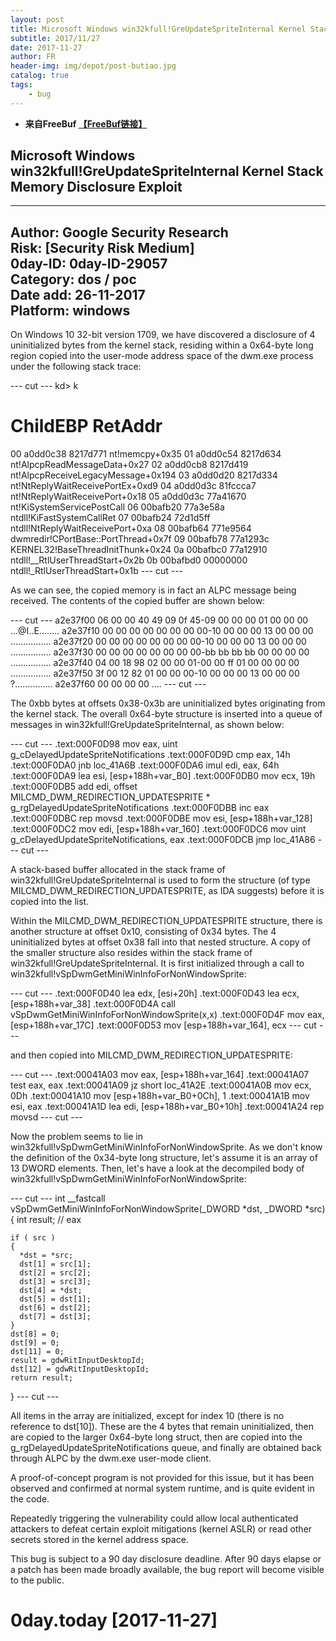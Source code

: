 ```yaml
---
layout: post
title: Microsoft Windows win32kfull!GreUpdateSpriteInternal Kernel Stack Memory Disclosure Exploit
subtitle: 2017/11/27
date: 2017-11-27
author: FR
header-img: img/depot/post-butiao.jpg
catalog: true
tags:
    - bug
---
```


- **来自FreeBuf [【FreeBuf链接】](http://www.freebuf.com/articles/others-articles/151173.html)**  

## Microsoft Windows win32kfull!GreUpdateSpriteInternal Kernel Stack Memory Disclosure Exploit
---
Author: Google Security Research  
Risk: [Security Risk Medium]  
0day-ID: 0day-ID-29057  
Category: dos / poc  
Date add: 26-11-2017  
Platform: windows  
---

On Windows 10 32-bit version 1709, we have discovered a disclosure of 4 uninitialized bytes from the kernel stack, residing within a 0x64-byte long region copied into the user-mode address space of the dwm.exe process under the following stack trace:

--- cut ---
  kd> k
   # ChildEBP RetAddr  
  00 a0dd0c38 8217d771 nt!memcpy+0x35
  01 a0dd0c54 8217d634 nt!AlpcpReadMessageData+0x27
  02 a0dd0cb8 8217d419 nt!AlpcpReceiveLegacyMessage+0x194
  03 a0dd0d20 8217d334 nt!NtReplyWaitReceivePortEx+0xd9
  04 a0dd0d3c 81fccca7 nt!NtReplyWaitReceivePort+0x18
  05 a0dd0d3c 77a41670 nt!KiSystemServicePostCall
  06 00bafb20 77a3e58a ntdll!KiFastSystemCallRet
  07 00bafb24 72d1d5ff ntdll!NtReplyWaitReceivePort+0xa
  08 00bafb64 771e9564 dwmredir!CPortBase::PortThread+0x7f
  09 00bafb78 77a1293c KERNEL32!BaseThreadInitThunk+0x24
  0a 00bafbc0 77a12910 ntdll!__RtlUserThreadStart+0x2b
  0b 00bafbd0 00000000 ntdll!_RtlUserThreadStart+0x1b
--- cut ---

As we can see, the copied memory is in fact an ALPC message being received. The contents of the copied buffer are shown below:

--- cut ---
  a2e37f00  06 00 00 40 49 09 0f 45-09 00 00 00 01 00 00 00  ...@I..E........
  a2e37f10  00 00 00 00 00 00 00 00-10 00 00 00 13 00 00 00  ................
  a2e37f20  00 00 00 00 00 00 00 00-10 00 00 00 13 00 00 00  ................
  a2e37f30  00 00 00 00 00 00 00 00-bb bb bb bb 00 00 00 00  ................
  a2e37f40  04 00 18 98 02 00 00 01-00 00 ff 01 00 00 00 00  ................
  a2e37f50  3f 00 12 82 01 00 00 00-10 00 00 00 13 00 00 00  ?...............
  a2e37f60  00 00 00 00                                      ....
--- cut ---

The 0xbb bytes at offsets 0x38-0x3b are uninitialized bytes originating from the kernel stack. The overall 0x64-byte structure is inserted into a queue of messages in win32kfull!GreUpdateSpriteInternal, as shown below:

--- cut ---
  .text:000F0D98                 mov     eax, uint g_cDelayedUpdateSpriteNotifications
  .text:000F0D9D                 cmp     eax, 14h
  .text:000F0DA0                 jnb     loc_41A6B
  .text:000F0DA6                 imul    edi, eax, 64h
  .text:000F0DA9                 lea     esi, [esp+188h+var_B0]
  .text:000F0DB0                 mov     ecx, 19h
  .text:000F0DB5                 add     edi, offset MILCMD_DWM_REDIRECTION_UPDATESPRITE * g_rgDelayedUpdateSpriteNotifications
  .text:000F0DBB                 inc     eax
  .text:000F0DBC                 rep movsd
  .text:000F0DBE                 mov     esi, [esp+188h+var_128]
  .text:000F0DC2                 mov     edi, [esp+188h+var_160]
  .text:000F0DC6                 mov     uint g_cDelayedUpdateSpriteNotifications, eax
  .text:000F0DCB                 jmp     loc_41A86
--- cut ---

A stack-based buffer allocated in the stack frame of win32kfull!GreUpdateSpriteInternal is used to form the structure (of type MILCMD_DWM_REDIRECTION_UPDATESPRITE, as IDA suggests) before it is copied into the list.

Within the MILCMD_DWM_REDIRECTION_UPDATESPRITE structure, there is another structure at offset 0x10, consisting of 0x34 bytes. The 4 uninitialized bytes at offset 0x38 fall into that nested structure. A copy of the smaller structure also resides within the stack frame of win32kfull!GreUpdateSpriteInternal. It is first initialized through a call to win32kfull!vSpDwmGetMiniWinInfoForNonWindowSprite:

--- cut ---
  .text:000F0D40                 lea     edx, [esi+20h]
  .text:000F0D43                 lea     ecx, [esp+188h+var_38]
  .text:000F0D4A                 call    vSpDwmGetMiniWinInfoForNonWindowSprite(x,x)
  .text:000F0D4F                 mov     eax, [esp+188h+var_17C]
  .text:000F0D53                 mov     [esp+188h+var_164], ecx
--- cut ---

and then copied into MILCMD_DWM_REDIRECTION_UPDATESPRITE:

--- cut ---
  .text:00041A03                 mov     eax, [esp+188h+var_164]
  .text:00041A07                 test    eax, eax
  .text:00041A09                 jz      short loc_41A2E
  .text:00041A0B                 mov     ecx, 0Dh
  .text:00041A10                 mov     [esp+188h+var_B0+0Ch], 1
  .text:00041A1B                 mov     esi, eax
  .text:00041A1D                 lea     edi, [esp+188h+var_B0+10h]
  .text:00041A24                 rep movsd
--- cut ---

Now the problem seems to lie in win32kfull!vSpDwmGetMiniWinInfoForNonWindowSprite. As we don't know the definition of the 0x34-byte long structure, let's assume it is an array of 13 DWORD elements. Then, let's have a look at the decompiled body of win32kfull!vSpDwmGetMiniWinInfoForNonWindowSprite:

--- cut ---
  int __fastcall vSpDwmGetMiniWinInfoForNonWindowSprite(_DWORD *dst, _DWORD *src)
  {
    int result; // eax

    if ( src )
    {
      *dst = *src;
      dst[1] = src[1];
      dst[2] = src[2];
      dst[3] = src[3];
      dst[4] = *dst;
      dst[5] = dst[1];
      dst[6] = dst[2];
      dst[7] = dst[3];
    }
    dst[8] = 0;
    dst[9] = 0;
    dst[11] = 0;
    result = gdwRitInputDesktopId;
    dst[12] = gdwRitInputDesktopId;
    return result;
  }
--- cut ---

All items in the array are initialized, except for index 10 (there is no reference to dst[10]). These are the 4 bytes that remain uninitialized, then are copied to the larger 0x64-byte long struct, then are copied into the g_rgDelayedUpdateSpriteNotifications queue, and finally are obtained back through ALPC by the dwm.exe user-mode client.

A proof-of-concept program is not provided for this issue, but it has been observed and confirmed at normal system runtime, and is quite evident in the code.

Repeatedly triggering the vulnerability could allow local authenticated attackers to defeat certain exploit mitigations (kernel ASLR) or read other secrets stored in the kernel address space.

This bug is subject to a 90 day disclosure deadline. After 90 days elapse or a patch has been made broadly available, the bug report will become visible to the public.

#  0day.today [2017-11-27]  #
